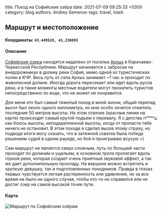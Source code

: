 title: Поход на Софийские озёра
date: 2021-07-09 09:25:33 +0300
category: blog
authors: Andrey Semenov
tags: travel, trash

## Маршрут и местоположение
#### Координаты: `43.449528, 41.230093`

#### Описание
[Софийские озера](https://yandex.ru/maps/-/CCUe6JucWD) находятся недалеко от поселка [Архыз](https://yandex.ru/maps/-/CCUe6FEFdB) в Карачаево-Черкесской Республике.
Маршрут начинается с заброски на внедорожниках в долину реки София, мимо одной из туристических полян в КЧР. Весь путь от села Архыз занимает ~1 час и проходит по живописной долине. Иногда дорога пересекает или идет вдоль русла реки, и в такие моменты местные водители могут прокатить туристов непосредственно по воде, что не может не понравится.

Для меня это был самый тяжелый поход в моей жизни, общий перепад высот был около одного киллометра, но мне особо хочется отметить последние 50 метров высоты. На этом отрезке (красные линии на карте) происходит самый крутой подъем к перевалу. Я с детства п****ц как боюсь высоты, неподкрепленной высоты, когда от пропасти тебя ничего не остановит. В этом походе я сделал вызов этому страху, но подводя итоги могу сказать, что в затяжной схватке была победа решением судей в одном раунде, но бой я проигрываю всухую =)

Сам маршрут не является сверх сложным, путь по большей части проходит по долинам и ущельям, в основном тропа пролегает вдоль горной реки, которая создает очень приятный звуковой эффект, а так же дает дополнительную прохладу. На вершине можно встретить и хрупкую девушку, так и подготовленных походников. Правда в глазах первых чувствуется легкая растерянность или удивление, но за все время не было ни одного случая, чтобы кто-то не справился или не достиг озер на самой высокой точке пути.

#### Карта
![Маршрут по Софийским озёрам]({static}/images/Arhyz2.png)

